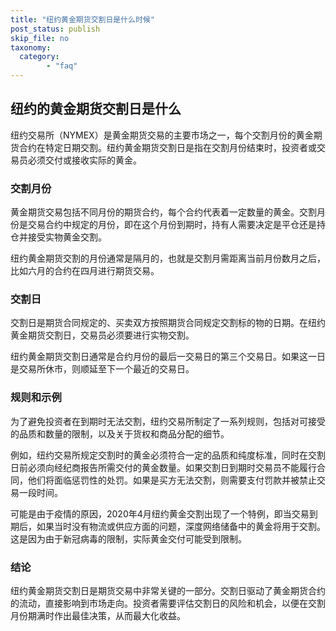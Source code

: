 ```yaml
---
title: "纽约黄金期货交割日是什么时候"
post_status: publish
skip_file: no
taxonomy:
  category:
        - "faq"
---
```


## 纽约的黄金期货交割日是什么

纽约交易所（NYMEX）是黄金期货交易的主要市场之一，每个交割月份的黄金期货合约在特定日期交割。纽约黄金期货交割日是指在交割月份结束时，投资者或交易员必须交付或接收实际的黄金。

### 交割月份

黄金期货交易包括不同月份的期货合约，每个合约代表着一定数量的黄金。交割月份是交易合约中规定的月份，即在这个月份到期时，持有人需要决定是平仓还是持仓并接受实物黄金交割。

纽约黄金期货交割的月份通常是隔月的，也就是交割月需距离当前月份数月之后，比如六月的合约在四月进行期货交易。

### 交割日

交割日是期货合同规定的、买卖双方按照期货合同规定交割标的物的日期。在纽约黄金期货交割日，交易员必须要进行实物交割。

纽约黄金期货交割日通常是合约月份的最后一交易日的第三个交易日。如果这一日是交易所休市，则顺延至下一个最近的交易日。

### 规则和示例

为了避免投资者在到期时无法交割，纽约交易所制定了一系列规则，包括对可接受的品质和数量的限制，以及关于货权和商品分配的细节。

例如，纽约交易所规定交割时的黄金必须符合一定的品质和纯度标准，同时在交割日前必须向经纪商报告所需交付的黄金数量。如果交割日到期时交易员不能履行合同，他们将面临惩罚性的处罚。如果是买方无法交割，则需要支付罚款并被禁止交易一段时间。

可能是由于疫情的原因，2020年4月纽约黄金交割出现了一个特例，即当交易到期后，如果当时没有物流或供应方面的问题，深度网络储备中的黄金将用于交割。这是因为由于新冠病毒的限制，实际黄金交付可能受到限制。

### 结论

纽约黄金期货交割日是期货交易中非常关键的一部分。交割日驱动了黄金期货合约的流动，直接影响到市场走向。投资者需要评估交割日的风险和机会，以便在交割月份期满时作出最佳决策，从而最大化收益。
